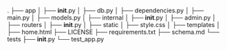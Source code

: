 .
├── app
│   ├── __init__.py
│   ├── db.py
│   ├── dependencies.py
│   ├── main.py
│   ├── models.py
│   ├── internal
│       ├── __init__.py
│       ├── admin.py
│   ├── routers
│       ├── __init__.py
│   ├── static
│       ├── style.css
│   ├── templates
│       ├── home.html
├── LICENSE
├── requirements.txt
├── schema.md
└── tests
    ├── __init__.py
    └── test_app.py